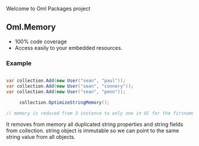 ﻿Welcome to Oml Packages project

## Oml.Memory
- 100% code coverage
- Access easily to your embedded resources.

### Example
```csharp	

var collection.Add(new User("sean", "paul"));
var collection.Add(new User("sean", "connery"));
var collection.Add(new User("sean", "penn"));

	 collection.OptimizeStringMemory();

// memory is reduced from 3 instance to only one in GC for the firsname (sean).

````

It removes from memory all duplicated string properties and string fields from collection.
string object is immutable so we can point to the same string value from all objects.